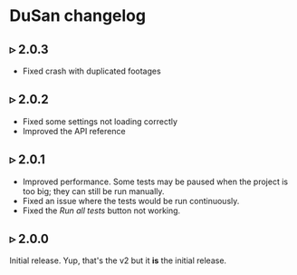 # DuSan changelog

## ▹ 2.0.3

- Fixed crash with duplicated footages

## ▹ 2.0.2

- Fixed some settings not loading correctly
- Improved the API reference

## ▹ 2.0.1

- Improved performance. Some tests may be paused when the project is too big; they can still be run manually.
- Fixed an issue where the tests would be run continuously.
- Fixed the *Run all tests* button not working.

## ▹ 2.0.0

Initial release. Yup, that's the v2 but it **is** the initial release.